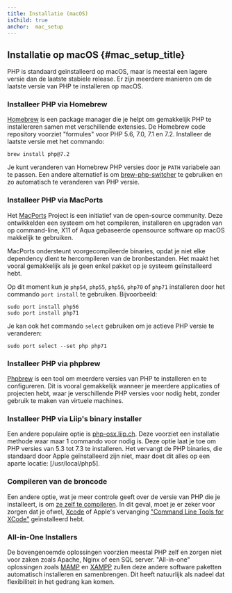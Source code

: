 ```yaml
---
title: Installatie (macOS)
isChild: true
anchor:  mac_setup
---
```


## Installatie op macOS {#mac_setup_title}

PHP is standaard geïnstalleerd op macOS, maar is meestal een lagere versie dan de laatste stabiele release.
Er zijn meerdere manieren om de laatste versie van PHP te installeren op macOS.

### Installeer PHP via Homebrew

[Homebrew] is een package manager die je helpt om gemakkelijk PHP te installereren samen met verschillende extensies.
De Homebrew code repository voorziet "formules" voor PHP 5.6, 7.0, 7.1 en 7.2. Installeer de laatste versie met het commando:

```
brew install php@7.2
```

Je kunt veranderen van Homebrew PHP versies door je `PATH` variabele aan te passen. Een andere alternatief is om [brew-php-switcher][brew-php-switcher] te gebruiken en zo automatisch te veranderen van PHP versie.

### Installeer PHP via MacPorts

Het [MacPorts] Project is een initiatief van de open-source community. 
Deze ontwikkelden een systeem om het compileren, installeren en upgraden van op command-line, X11 of Aqua gebaseerde opensource software op macOS makkelijk te gebruiken.

MacPorts ondersteunt voorgecompileerde binaries, opdat je niet elke dependency dient te hercompileren van de bronbestanden.
Het maakt het vooral gemakkelijk als je geen enkel pakket op je systeem geïnstalleerd hebt.

Op dit moment kun je `php54`, `php55`, `php56`, `php70` of `php71` installeren door het commando `port install` te gebruiken.
Bijvoorbeeld:

    sudo port install php56
    sudo port install php71

Je kan ook het commando `select` gebruiken om je actieve PHP versie te veranderen:

    sudo port select --set php php71

### Installeer PHP via phpbrew

[Phpbrew] is een tool om meerdere versies van PHP te installeren en te configureren. Dit is vooral gemakkelijk wanneer je 
meerdere applicaties of projecten hebt, waar je verschillende PHP versies voor nodig hebt, zonder gebruik te maken van virtuele machines.

### Installeer PHP via Liip's binary installer

Een andere populaire optie is [php-osx.liip.ch]. Deze voorziet een installatie methode waar maar 1 commando voor nodig is.
Deze optie laat je toe om PHP versies van 5.3 tot 7.3 te installeren. 
Het vervangt de PHP binaries, die standaard door Apple geïnstalleerd zijn niet, maar doet dit alles op een aparte locatie: [/usr/local/php5].

### Compileren van de broncode

Een andere optie, wat je meer controle geeft over de versie van PHP die je installeert, is om [ze zelf te compileren][mac-compile].
In dit geval, moet je er zeker voor zorgen dat je ofwel, [Xcode][xcode-gcc-substitution] of Apple's vervanging
["Command Line Tools for XCode"] geïnstalleerd hebt.

### All-in-One Installers

De bovengenoemde oplossingen voorzien meestal PHP zelf en zorgen niet voor zaken zoals Apache, Nginx of een SQL server.
"All-in-one" oplossingen zoals [MAMP][mamp-downloads] en [XAMPP][xampp] zullen deze andere software paketten automatisch installeren en samenbrengen.
Dit heeft natuurlijk als nadeel dat flexibiliteit in het gedrang kan komen.

[Homebrew]: https://brew.sh/
[Homebrew PHP]: https://github.com/Homebrew/homebrew-php#installation
[MacPorts]: https://www.macports.org/install.php
[phpbrew]: https://github.com/phpbrew/phpbrew
[php-osx.liip.ch]: https://php-osx.liip.ch/
[mac-compile]: https://secure.php.net/install.macosx.compile
[xcode-gcc-substitution]: https://github.com/kennethreitz/osx-gcc-installer
["Command Line Tools for XCode"]: https://developer.apple.com/downloads
[mamp-downloads]: https://www.mamp.info/en/downloads/
[xampp]: https://www.apachefriends.org/index.html
[brew-php-switcher]: https://github.com/philcook/brew-php-switcher
